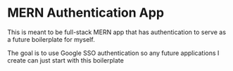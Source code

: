 # MERN Authentication App
This is meant to be full-stack MERN app that has authentication to serve as a future boilerplate for myself.

The goal is to use Google SSO authentication so any future applications I create can just start with this boilerplate